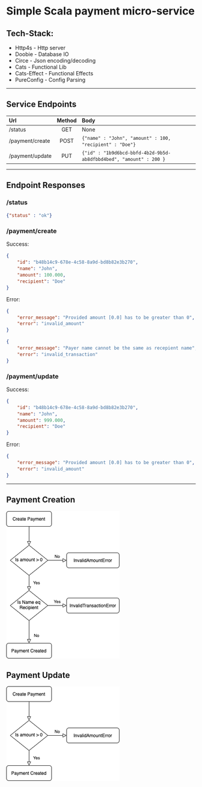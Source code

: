 # Simple Scala payment micro-service

## Tech-Stack:
 - Http4s - Http server
 - Doobie - Database IO
 - Circe  - Json encoding/decoding
 - Cats - Functional Lib
 - Cats-Effect - Functional Effects
 - PureConfig - Config Parsing

 ---

## Service Endpoints

| Url             | Method   | Body   |
| :---            | :---:    | :---   |
| /status         | GET      | None   |
| /payment/create | POST     | `{"name" : "John", "amount" : 100, "recipient" : "Doe"}` |
| /payment/update | PUT      | `{"id" : "1b9d6bcd-bbfd-4b2d-9b5d-ab8dfbbd4bed", "amount" : 200 }` |

---
## Endpoint Responses
### /status
```json
{"status" : "ok"}
```

### /payment/create
Success:
```json
{
    "id": "b48b14c9-678e-4c58-8a9d-bd8b82e3b270",
    "name": "John",
    "amount": 100.000,
    "recipient": "Doe"
}
```

Error:
```json
{
    "error_message": "Provided amount [0.0] has to be greater than 0",
    "error": "invalid_amount"
}
```
```json
{
    "error_message": "Payer name cannot be the same as recepient name",
    "error": "invalid_transaction"
}
```

### /payment/update
Success:
```json
{
    "id": "b48b14c9-678e-4c58-8a9d-bd8b82e3b270",
    "name": "John",
    "amount": 999.000,
    "recipient": "Doe"
}
```

Error:
```json
{
    "error_message": "Provided amount [0.0] has to be greater than 0",
    "error": "invalid_amount"
}
```
---

## Payment Creation
![Alt](PaymentCreate.png)

## Payment Update
![Alt](PaymentUpdate.png)